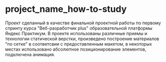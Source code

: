 # project_name_how-to-study
Проект сделанный в качестве финальной проектной работы по первому спринту курса "Веб-разработчик plus" образовательной платформы Яндекс Практикум.
В проекте использованы различные приемы и технологии статической верстки, произведено построение материалов "по сетке" в соответсвии с предоставленным макетом, в некоторых местах использовано абсолютное позиционирование элементов, подключена анимация.
